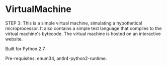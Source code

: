 VirtualMachine
==============
STEP 3: This is a simple virtual machine, simulating a hypothetical microprocessor. It also contains a simple test
language that compiles to the virtual machine's bytecode. The virtual machine is hosted on an interactive website.

Built for Python 2.7.

Pre-requisites: enum34, antlr4-python2-runtime.